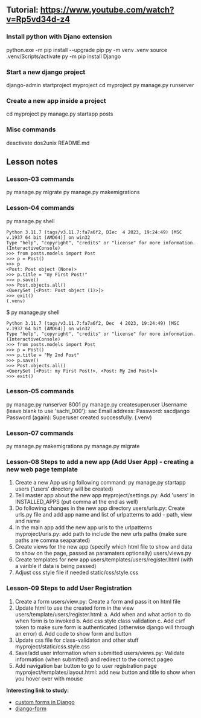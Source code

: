 ## Tutorial: https://www.youtube.com/watch?v=Rp5vd34d-z4
### Install python with Djano extension
python.exe -m pip install --upgrade pip
py -m venv .venv
source .venv/Scripts/activate
py -m pip install Django

### Start a new django project
django-admin startproject myproject
cd myproject
py manage.py runserver

### Create a new app inside a project
cd myproject
py manage.py startapp posts

### Misc commands
deactivate
dos2unix README.md

## Lesson notes
### Lesson-03 commands
py manage.py migrate
py manage.py makemigrations

### Lesson-04 commands
py manage.py shell
```console
Python 3.11.7 (tags/v3.11.7:fa7a6f2, DIec  4 2023, 19:24:49) [MSC v.1937 64 bit (AMD64)] on win32
Type "help", "copyright", "credits" or "license" for more information.
(InteractiveConsole)
>>> from posts.models import Post
>>> p = Post()
>>> p
<Post: Post object (None)>
>>> p.title = "my First Post!"
>>> p.save()
>>> Post.objects.all()
<QuerySet [<Post: Post object (1)>]>
>>> exit()
(.venv)
```

$ py manage.py shell
```console
Python 3.11.7 (tags/v3.11.7:fa7a6f2, Dec  4 2023, 19:24:49) [MSC v.1937 64 bit (AMD64)] on win32
Type "help", "copyright", "credits" or "license" for more information.
(InteractiveConsole)
>>> from posts.models import Post
>>> p = Post()
>>> p.title = "My 2nd Post"
>>> p.save()
>>> Post.objects.all()
<QuerySet [<Post: my First Post!>, <Post: My 2nd Post>]>
>>> exit()
```

###  Lesson-05 commands
py manage.py runserver 8001
py manage.py createsuperuser
Username (leave blank to use 'sachi_000'): sac
Email address:
Password: sacdjango
Password (again):
Superuser created successfully.
(.venv)

###  Lesson-07 commands
py manage.py makemigrations
py manage.py migrate

### Lesson-08 Steps to add a new app (Add User App) - creating a new web page template
1. Create a new App using following command:
   py manage.py startapp users
   ('users' directory will be created)
2. Tell master app about the new app
   myproject/settings.py: Add 'users' in  INSTALLED_APPS (put comma at the end as well)
3. Do following changes in the new app directory
   users/urls.py: Create urls.py file  and add app name and list of urlpatterns to add - path, view and name
4. In the main app add the new  app urls to the urlpatterns
   myproject/urls.py: add path to include the new urls paths (make sure paths are comma seaparated)
5. Create views for the new app (specify which html file to show and data to show on the page, passed as paramaters optionally)
   users/views.py
6. Create templates for new app
   users/templates/users/register.html (with a varible if data is being passed)
7. Adjust css style file if needed
   static/css/style.css

### Lesson-09 Steps to add User Registration
1. Create a form
   users/view.py: Create a form and pass it on html file
2. Update html to use the created form in the view
   users/template/users/register.html:
   a. Add when and what action to do when form is to invoked
   b. Add css style class validation
   c. Add csrf token to make sure form is authenticated (otherwise django will through an error)
   d. Add code to show form and button
3. Update css file for class-validaton and other stuff
   myproject/static/css.style.css
4. Save/add user information when submitted
   users/views.py: Validate information (when submitted) and redirect to the correct pageo
5. Add navigation bar button to go to user registration page
   myproject/templates/layout.html: add new button and title to show when you hover over with mouse


**Interesting link to study:**
* [custom forms in Django](https://docs.djangoproject.com/en/5.1/topics/forms/)
* [django-form](https://www.geeksforgeeks.org/django-forms/)
